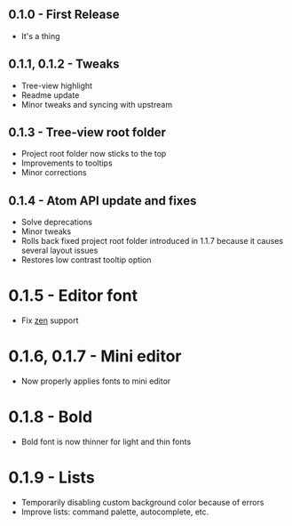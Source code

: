 ## 0.1.0 - First Release
* It's a thing

## 0.1.1, 0.1.2 - Tweaks
* Tree-view highlight
* Readme update
* Minor tweaks and syncing with upstream

## 0.1.3 - Tree-view root folder
* Project root folder now sticks to the top
* Improvements to tooltips
* Minor corrections

## 0.1.4 - Atom API update and fixes
* Solve deprecations
* Minor tweaks
* Rolls back fixed project root folder introduced in 1.1.7 because it causes several layout issues
* Restores low contrast tooltip option

# 0.1.5 - Editor font
* Fix [zen](https://atom.io/packages/zen) support

# 0.1.6, 0.1.7 - Mini editor
* Now properly applies fonts to mini editor

# 0.1.8 - Bold
* Bold font is now thinner for light and thin fonts

# 0.1.9 - Lists
* Temporarily disabling custom background color because of errors
* Improve lists: command palette, autocomplete, etc.
